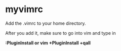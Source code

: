 # myvimrc
Add the .vimrc to your home directory. 

After you add it, make sure to go into vim and type in

<b>
 :PluginInstall 
 or
 vim +PluginInstall +qall
</b>

